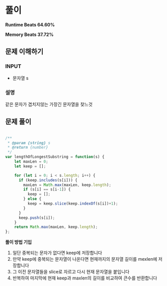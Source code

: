 # 풀이

**Runtime Beats 64.60%**




**Memory Beats 37.72%**





## 문제 이해하기

### INPUT
- 문자열 s

### 설명

같은 문자가 겹치지않는 가장긴 문자열을 찾느것

## 문제 풀이
~~~javascript

/**
 * @param {string} s
 * @return {number}
 */
var lengthOfLongestSubstring = function(s) {
    let maxLen = 0;
    let keep = [];

    for (let i = 0; i < s.length; i++) {
      if (keep.includes(s[i])) {
        maxLen = Math.max(maxLen, keep.length);
        if (s[i] == s[i-1]) {
          keep = [];
        } else {
          keep = keep.slice(keep.indexOf(s[i])+1);
        }
      }
      keep.push(s[i]);
    }
    return Math.max(maxLen, keep.length);
};

~~~

**풀이 방법 기입**
1. 일단 중복되는 문자가 없다면 keep에 저장합니다
2. 만약 keep에 중복되는 문자열이 나온다면 현재까지의 문자열 길이를 mexlen에 저장합니다
3. 그 이전 문자열들을 slice로 자르고 다시 현재 문자열을 붙입니다
4. 반복하여 마지막에 현재 keep과 maxlen의 길이를 비교하여 큰수를 반환합니다
